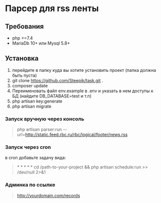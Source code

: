 # Парсер для rss ленты

## Требования
* php >=7.4
* MariaDb 10+ или Mysql 5.8+

## Установка
1. перейдите в папку куда вы хотите установить проект (папка должна быть пуста)
2. git clone https://github.com/Steepik/task.git .
3. composer update
4. Переименовать файл env.example в .env и указать в нем доступы к БД (найдите DB_DATABASE=test и т.п)
5. php artisan key:generate
6. php artisan migrate

### Запуск вручную через консоль
> php artisan parser:run --url=http://static.feed.rbc.ru/rbc/logical/footer/news.rss

### Запуск через cron
в cron добавьте задачу вида:
> \* * * * * cd /path-to-your-project && php artisan schedule:run >> /dev/null 2>&1

### Админка по ссылке
> http://yourdomain.com/records